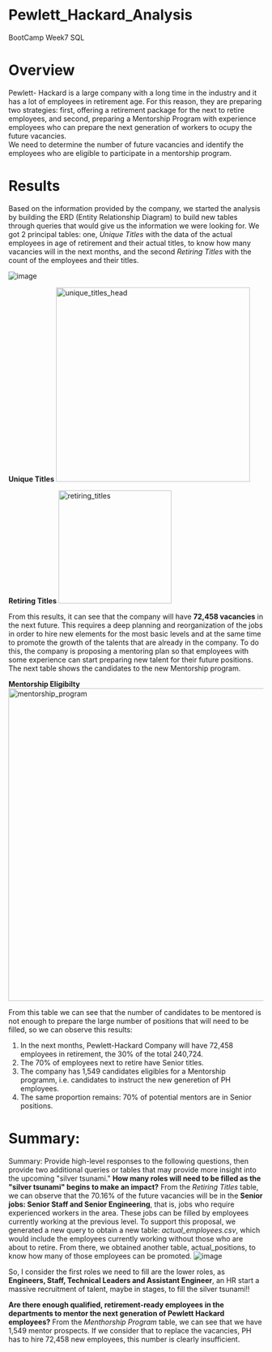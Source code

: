 # Pewlett_Hackard_Analysis
BootCamp Week7 SQL 

# Overview 
  Pewlett- Hackard is a large company with a long time in the industry and it has a lot of employees in retirement age. For this reason, they are preparing  two strategies: first, offering a retirement package for the next to retire employees,  and second, preparing  a Mentorship Program with experience employees who  can prepare the next generation of workers to ocupy the future vacancies.  
  We need to determine the number of future vacancies and identify the employees who are eligible to participate in a mentorship program.

# Results
  Based on the information provided by the company, we started the analysis by building the ERD (Entity Relationship Diagram) to build new tables through queries that would give us the information we were looking for. We got 2 principal tables: one, *Unique Titles* with the data of  the actual employees in age of retirement and their actual titles, to know how many vacancies will in the next months, and the second *Retiring Titles* with the count of the employees and their titles.
  
  ![image](https://user-images.githubusercontent.com/102195803/169421450-0d4ab533-d2de-4679-9738-c2934c8978ee.png)  

  **Unique Titles**
<img width="383" alt="unique_titles_head" src="https://user-images.githubusercontent.com/102195803/169389429-bfa57e2f-27b9-4196-b8bf-ff11a0d9bf47.png">

  **Retiring Titles**
<img width="223" alt="retiring_titles" src="https://user-images.githubusercontent.com/102195803/169389597-20cbbec0-4902-4673-8888-3836c7964388.png">

  From this results, it can see that the company will have **72,458 vacancies** in the next future. This requires a deep planning and reorganization of the jobs in order to hire new elements for the most basic levels and at the same time to promote the growth of the talents that are already in the company. To do this, the company is proposing a mentoring plan so that employees with some experience can start preparing new talent for their future positions. The next table shows the candidates to the new Mentorship program. 
  
 **Mentorship Eligibilty**
<img width="616" alt="mentorship_program" src="https://user-images.githubusercontent.com/102195803/169414766-45b9de97-62e3-451a-aa7f-b1f6432e87bb.png">

From this table we can see that the number of candidates to be mentored is not enough to prepare the large number of positions that will need to be filled, so we can observe this results:
  1. In the next months, Pewlett-Hackard Company  will have 72,458 employees in retirement, the 30% of the total 240,724.
  2. The 70%  of employees next to retire have Senior titles.
  3. The company has 1,549 candidates eligibles for a Mentorship programm, i.e. candidates to instruct the new generetion of PH employees.
  4. The same proportion remains: 70% of potential mentors are in Senior positions. 

# Summary:
Summary: Provide high-level responses to the following questions, then provide two additional queries or tables that may provide more insight into the upcoming "silver tsunami."
 **How many roles will need to be filled as the "silver tsunami" begins to make an impact?** 
 From the *Retiring Titles* table, we can observe that the 70.16% of the future vacancies will be in the **Senior jobs: Senior Staff and Senior Engineering**, that is, jobs who require experienced workers in the area. These jobs can be filled by employees currently working at the previous level. To support this proposal, we generated a new query to obtain a new table: *actual_employees.csv*, which would include the employees currently working without those who are about to retire. From there, we obtained another table, actual_positions, to know how many of those employees can be promoted.
 ![image](https://user-images.githubusercontent.com/102195803/169595811-ceb78134-76e4-44f6-86d6-31435f1839e8.png)

So,  I consider the first roles we need to fill are the lower roles, as **Engineers, Staff, Technical Leaders and Assistant Engineer**, an HR start a massive recruitment of talent, maybe in stages, to fill the silver tsunami!!   

 **Are there enough qualified, retirement-ready employees in the departments to mentor the next generation of Pewlett Hackard employees?**
 From the *Menthorship Program* table, we can see that we have 1,549 mentor prospects. If we consider that to replace the vacancies, PH has to hire 72,458 new employees, this number is clearly insufficient.
